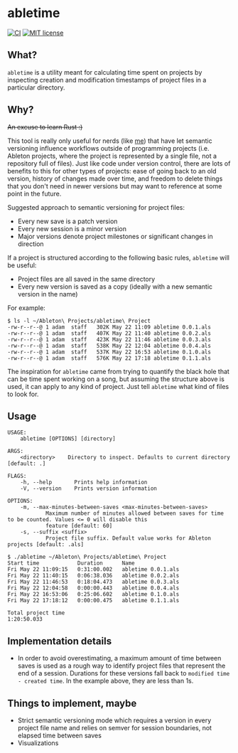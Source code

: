 # abletime

[![CI](https://github.com/adamweiner/abletime/workflows/CI/badge.svg)](![CI](https://github.com/adamweiner/abletime/workflows/CI/badge.svg?branch=master))
[![MIT license](https://img.shields.io/badge/License-MIT-blue.svg)](https://github.com/adamweiner/abletime/blob/master/LICENSE)

## What?

`abletime` is a utility meant for calculating time spent on projects by inspecting creation and modification timestamps
of project files in a particular directory.

## Why?

~~An excuse to learn Rust :)~~

This tool is really only useful for nerds (like [me](https://github.com/adamweiner)) that have let semantic versioning
influence workflows outside of programming projects (i.e. Ableton projects, where the project is represented by a
single file, not a repository full of files). Just like code under version control, there are lots of benefits to this
for other types of projects: ease of going back to an old version, history of changes made over time, and freedom to
delete things that you don't need in newer versions but may want to reference at some point in the future.

Suggested approach to semantic versioning for project files:
* Every new save is a patch version
* Every new session is a minor version
* Major versions denote project milestones or significant changes in direction

If a project is structured according to the following basic rules, `abletime` will be useful:

* Project files are all saved in the same directory
* Every new version is saved as a copy (ideally with a new semantic version in the name)

For example:
```
$ ls -l ~/Ableton\ Projects/abletime\ Project
-rw-r--r--@ 1 adam  staff   302K May 22 11:09 abletime 0.0.1.als
-rw-r--r--@ 1 adam  staff   407K May 22 11:40 abletime 0.0.2.als
-rw-r--r--@ 1 adam  staff   423K May 22 11:46 abletime 0.0.3.als
-rw-r--r--@ 1 adam  staff   538K May 22 12:04 abletime 0.0.4.als
-rw-r--r--@ 1 adam  staff   537K May 22 16:53 abletime 0.1.0.als
-rw-r--r--@ 1 adam  staff   576K May 22 17:18 abletime 0.1.1.als
```

The inspiration for `abletime` came from trying to quantify the black hole that can be time spent working on a song, but
assuming the structure above is used, it can apply to any kind of project. Just tell `abletime` what kind of files to
look for.

## Usage

```
USAGE:
    abletime [OPTIONS] [directory]

ARGS:
    <directory>    Directory to inspect. Defaults to current directory [default: .]

FLAGS:
    -h, --help       Prints help information
    -V, --version    Prints version information

OPTIONS:
    -m, --max-minutes-between-saves <max-minutes-between-saves>
            Maximum number of minutes allowed between saves for time to be counted. Values <= 0 will disable this
            feature [default: 60]
    -s, --suffix <suffix>
            Project file suffix. Default value works for Ableton projects [default: .als]
```

```
$ ./abletime ~/Ableton\ Projects/abletime\ Project
Start time            Duration      Name
Fri May 22 11:09:15   0:31:00.002   abletime 0.0.1.als
Fri May 22 11:40:15   0:06:38.036   abletime 0.0.2.als
Fri May 22 11:46:53   0:18:04.473   abletime 0.0.3.als
Fri May 22 12:04:58   0:00:00.443   abletime 0.0.4.als
Fri May 22 16:53:06   0:25:06.602   abletime 0.1.0.als
Fri May 22 17:18:12   0:00:00.475   abletime 0.1.1.als

Total project time
1:20:50.033
```

## Implementation details

* In order to avoid overestimating, a maximum amount of time between saves is used as a rough way to identify project
files that represent the end of a session. Durations for these versions fall back to `modified time - created
time`. In the example above, they are less than 1s.

## Things to implement, maybe

* Strict semantic versioning mode which requires a version in every project file name and relies on semver for
session boundaries, not elapsed time between saves
* Visualizations
